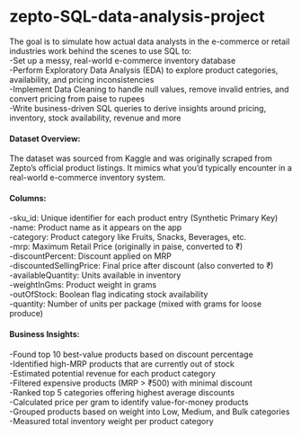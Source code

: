 # zepto-SQL-data-analysis-project

The goal is to simulate how actual data analysts in the e-commerce or retail industries work behind the scenes to use SQL to:<br>
-Set up a messy, real-world e-commerce inventory database<br>
-Perform Exploratory Data Analysis (EDA) to explore product categories, availability, and pricing inconsistencies<br>
-Implement Data Cleaning to handle null values, remove invalid entries, and convert pricing from paise to rupees<br>
-Write business-driven SQL queries to derive insights around pricing, inventory, stock availability, revenue and more

#### Dataset Overview:
The dataset was sourced from Kaggle and was originally scraped from Zepto’s official product listings. It mimics what you’d typically encounter in a real-world e-commerce inventory system.<br>

#### Columns:

-sku_id: Unique identifier for each product entry (Synthetic Primary Key)<br>
-name: Product name as it appears on the app<br>
-category: Product category like Fruits, Snacks, Beverages, etc.<br>
-mrp: Maximum Retail Price (originally in paise, converted to ₹)<br>
-discountPercent: Discount applied on MRP<br>
-discountedSellingPrice: Final price after discount (also converted to ₹)<br>
-availableQuantity: Units available in inventory<br>
-weightInGms: Product weight in grams<br>
-outOfStock: Boolean flag indicating stock availability<br>
-quantity: Number of units per package (mixed with grams for loose produce)

#### Business Insights:

-Found top 10 best-value products based on discount percentage<br>
-Identified high-MRP products that are currently out of stock<br>
-Estimated potential revenue for each product category<br>
-Filtered expensive products (MRP > ₹500) with minimal discount<br>
-Ranked top 5 categories offering highest average discounts<br>
-Calculated price per gram to identify value-for-money products<br>
-Grouped products based on weight into Low, Medium, and Bulk categories<br>
-Measured total inventory weight per product category
